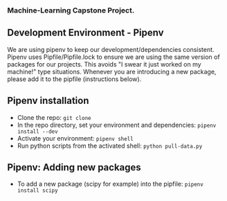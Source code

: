 ### Machine-Learning Capstone Project.

## Development Environment - Pipenv
We are using pipenv to keep our development/dependencies consistent.
Pipenv uses Pipfile/Pipfile.lock to ensure we are using the same version
of packages for our projects. This avoids "I swear it just worked on my machine!" type situations.
Whenever you are introducing a new package, please add it to the pipfile (instructions below).

## Pipenv installation
+ Clone the repo: `git clone`
+ In the repo directory, set your environment and dependencies: `pipenv install --dev`
+ Activate your environment: `pipenv shell`
+ Run python scripts from the activated shell: `python pull-data.py`

## Pipenv: Adding new packages
+ To add a new package (scipy for example) into the pipfile: `pipenv install scipy`